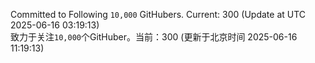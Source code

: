 Committed to Following `10,000` GitHubers. Current: <!-- FOLLOWING_COUNT -->300<!-- FOLLOWING_COUNT --> (Update at UTC <!-- LAST_UPDATED -->2025-06-16 03:19:13<!-- LAST_UPDATED -->)<br>
致力于关注`10,000`个GitHuber。当前：<!-- FOLLOWING_COUNT -->300<!-- FOLLOWING_COUNT --> (更新于北京时间 <!-- LAST_UPDATED_CST -->2025-06-16 11:19:13<!-- LAST_UPDATED_CST -->)
